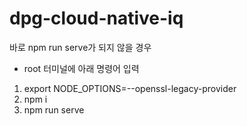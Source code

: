 # dpg-cloud-native-iq

바로 npm run serve가 되지 않을 경우
- root 터미널에 아래 명령어 입력
1. export NODE_OPTIONS=--openssl-legacy-provider
2. npm i
3. npm run serve
